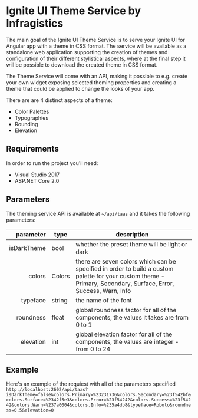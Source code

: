 # Ignite UI Theme Service by Infragistics
The main goal of the Ignite UI Theme Service is to serve your Ignite UI for Angular app with a theme in CSS format. The service will be available as a standalone web application supporting the creation of themes and configuration of their different stylistical aspects, where at the final step it will be possible to download the created theme in CSS format.

The Theme Service will come with an API, making it possible to e.g. create your own widget exposing selected theming properties and creating a theme that could be applied to change the looks of your app.

There are are 4 distinct aspects of a theme:
* Color Palettes
* Typographies
* Rounding
* Elevation

## Requirements
In order to run the project you'll need:
* Visual Studio 2017
* ASP.NET Core 2.0

## Parameters
The theming service API is available at `~/api/taas` and it takes the following parameters:

| parameter   | type   | description |
| --------:   | ----   | ----------- |
| isDarkTheme | bool   | whether the preset theme will be light or dark |
| colors      | Colors | there are seven colors which can be specified in order to build a custom palette for your custom theme - Primary, Secondary, Surface, Error, Success, Warn, Info |
| typeface    | string | the name of the font |
| roundness   | float  | global roundness factor for all of the components, the values it takes are from 0 to 1 |
| elevation   | int    | global elevation factor for all of the components, the values are integer - from 0 to 24 |

## Example
Here's an example of the requiest with all of the parameters specified `http://localhost:2602/api/taas?isDarkTheme=false&colors.Primary=%23231736&colors.Secondary=%23f542bf&colors.Surface=%2342f5e3&colors.Error=%23f54242&colors.Success=%23f54242&colors.Warn=%237a0004&colors.Info=%235a4db8&typeface=Roboto&roundness=0.5&elevation=0`
